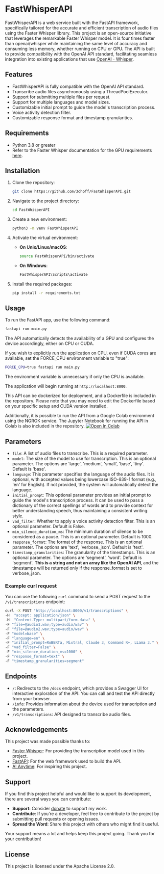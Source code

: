 # FastWhisperAPI

FastWhisperAPI is a web service built with the FastAPI framework, specifically tailored for the accurate and efficient transcription of audio files using the Faster Whisper library.
This project is an open-source initiative that leverages the remarkable Faster Whisper model. It is four times faster than openai/whisper while maintaining the same level of accuracy and consuming less memory, whether running on CPU or GPU. The API is built to provide compatibility with the OpenAI API standard, facilitating seamless integration into existing applications that use [OpenAI - Whisper](https://platform.openai.com/docs/api-reference/making-requests).

## Features
- FastWhisperAPI is fully compatible with the OpenAI API standard.
- Transcribe audio files asynchronously using a ThreadPoolExecutor.
- Support for submitting multiple files per request.
- Support for multiple languages and model sizes.
- Customizable initial prompt to guide the model's transcription process.
- Voice activity detection filter.
- Customizable response format and timestamp granularities.

## Requirements
- Python 3.8 or greater
- Refer to the Faster Whisper documentation for the GPU requirements [here](https://github.com/SYSTRAN/faster-whisper/blob/master/README.md).

## Installation

1. Clone the repository:
    ```bash
    git clone https://github.com/3choff/FastWhisperAPI.git
    ```

2. Navigate to the project directory:
    ```bash
    cd FastWhisperAPI
    ```

3. Create a new environment:
    ```bash
    python3 -m venv FastWhisperAPI
    ```

4. Activate the virtual environment:

   - **On Unix/Linux/macOS**:
     ```bash
     source FastWhisperAPI/bin/activate
     ```

   - **On Windows**:
     ```bash
     FastWhisperAPI\Scripts\activate
     ```

5. Install the required packages:
    ```bash
    pip install -r requirements.txt
    ```


## Usage

To run the FastAPI app, use the following command:

```bash
fastapi run main.py
```
The API automatically detects the availability of a GPU and configures the device accordingly, either on CPU or CUDA.

If you wish to explicitly run the application on CPU, even if CUDA cores are available, set the FORCE_CPU environment variable to "true":

```bash
FORCE_CPU=true fastapi run main.py
```
The environment variable is unnecessary if only the CPU is available.

The application will begin running at `http://localhost:8000`.

This API can be dockerized for deployment, and a Dockerfile is included in the repository. Please note that you may need to edit the Dockerfile based on your specific setup and CUDA version installed.

Additionally, it is possible to run the API from a Google Colab environment using the NGROK service. The Jupyter Notebook for running the API in Colab is also included in the repository. [![Open In Colab](https://colab.research.google.com/assets/colab-badge.svg)](https://github.com/3choff/FastWhisperAPI/blob/main/FastWhisperAPI_notebook.ipynb)


## Parameters

- `file`: A list of audio files to transcribe. This is a required parameter.
- `model`: The size of the model to use for transcription. This is an optional parameter. The options are 'large', 'medium', 'small', 'base', 'tiny'. Default is 'base'.
- `language`: This parameter specifies the language of the audio files. It is optional, with accepted values being lowercase ISO-639-1 format (e.g., 'en' for English). If not provided, the system will automatically detect the language.
- `initial_prompt`: This optional parameter provides an initial prompt to guide the model's transcription process. It can be used to pass a dictionary of the correct spellings of words and to provide context for better understanding speech, thus maintaining a consistent writing style.
- `vad_filter`: Whether to apply a voice activity detection filter. This is an optional parameter. Default is False.
- `min_silence_duration_ms`: The minimum duration of silence to be considered as a pause. This is an optional parameter. Default is 1000.
- `response_format`: The format of the response. This is an optional parameter. The options are 'text', 'verbose_json'. Default is 'text'.
- `timestamp_granularities`: The granularity of the timestamps. This is an optional parameter. The options are 'segment', 'word'. Default is 'segment'. **This is a string and not an array like the OpenAI API**, and the timestamps will be returned only if the response_format is set to verbose_json.

### Example curl request

You can use the following `curl` command to send a POST request to the `/v1/transcriptions` endpoint:

```bash
curl -X POST "http://localhost:8000/v1/transcriptions" \
-H  "accept: application/json" \
-H  "Content-Type: multipart/form-data" \
-F "file=@audio1.wav;type=audio/wav" \
-F "file=@audio2.wav;type=audio/wav" \
-F "model=base" \
-F "language=en" \
-F "initial_prompt=RoBERTa, Mixtral, Claude 3, Command R+, LLama 3." \
-F "vad_filter=False" \
-F "min_silence_duration_ms=1000" \
-F "response_format=text" \
-F "timestamp_granularities=segment"
```
## Endpoints

- `/`: Redirects to the `/docs` endpoint, which provides a Swagger UI for interactive exploration of the API. You can call and test the API directly from your browser.
- `/info`: Provides information about the device used for transcription and the parameters.
- `/v1/transcriptions`: API designed to transcribe audio files.

## Acknowledgements

This project was made possible thanks to:

- [Faster Whisper](https://github.com/SYSTRAN/faster-whisper): For providing the transcription model used in this project.
- [FastAPI](https://github.com/tiangolo/fastapi): For the web framework used to build the API.
- [AI Anytime](https://www.youtube.com/watch?v=NU406wZz1eU): For inspiring this project.

## Support

If you find this project helpful and would like to support its development, there are several ways you can contribute:

- **Support**: Consider [donate](https://ko-fi.com/3choff) to support my work.
- **Contribute**: If you're a developer, feel free to contribute to the project by submitting pull requests or opening issues.
- **Spread the Word**: Share this project with others who might find it useful.

Your support means a lot and helps keep this project going. Thank you for your contribution!

## License

This project is licensed under the Apache License 2.0.
